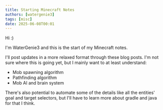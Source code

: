 ```yaml
---
title: Starting Minecraft Notes
authors: [watergenie3]
tags: [misc]
date: 2025-06-08T00:01
---
```


Hi :)

I'm WaterGenie3 and this is the start of my Minecraft notes.
<!-- truncate -->

I'll post updates in a more relaxed format through these blog posts.
I'm not sure where this is going yet, but I mainly want to at least understand:
  - Mob spawning algorithm
  - Pathfinding algorithm
  - Mob AI and brain system

There's also potential to automate some of the details like all the entities'
goal and target selectors, but I'll have to learn more about gradle and java for that I think.
